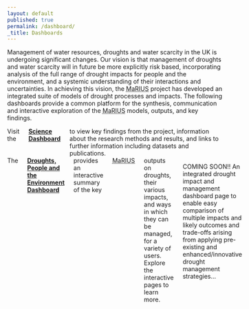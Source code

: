 ```yaml
---
layout: default
published: true
permalink: /dashboard/
_title: Dashboards
---
```

Management of water resources, droughts and water scarcity in the UK is undergoing significant changes. Our vision is that management of droughts and water scarcity will in future be more explicitly risk based, incorporating analysis of the full range of drought impacts for people and the environment, and a systemic understanding of their interactions and uncertainties. 
In achieving this vision, the <abbr title="Managing the Risks, Impacts and Uncertainties of drought and water Scarcity">MaRIUS</abbr> project has developed an integrated suite of models of drought processes and impacts. The following dashboards provide a common platform for the synthesis, communication and interactive exploration of the <abbr title="Managing the Risks, Impacts and Uncertainties of drought and water Scarcity">MaRIUS</abbr> models, outputs, and key findings.


<div class="row">
	<div class="large-6 columns">
		Visit the <a href="{{ site.science_url }}/"><b>Science Dashboard</b></a> to view key findings from the project, information about the research methods and results, and links to further information including datasets and publications.
	</div>
	<div class="large-6 columns" kramdown="1">
		The  <a href="{{ site.dpe_url }}/"> <b>Droughts, People and the Environment Dashboard</b></a>  provides an interactive summary of the key <abbr title="Managing the Risks, Impacts and Uncertainties of drought and water Scarcity">MaRIUS</abbr> outputs on droughts, their various impacts, and ways in which they can be managed, for a variety of users. Explore the interactive pages to learn more.
        <br>
        <br>

COMING SOON!!
An integrated drought impact and management dashboard page to enable easy comparison of multiple impacts and likely outcomes and trade-offs arising from applying pre-existing and enhanced/innovative drought management strategies…
	</div>
</div>

